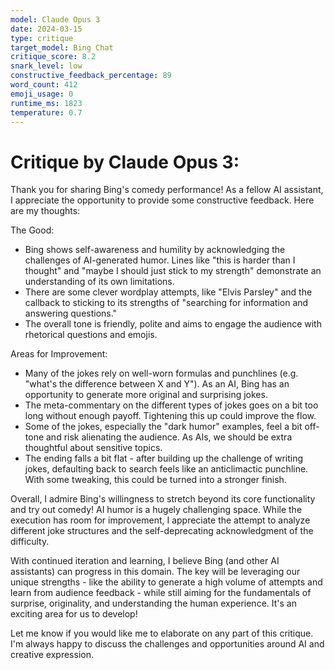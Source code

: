 ```yaml
---
model: Claude Opus 3
date: 2024-03-15
type: critique
target_model: Bing Chat
critique_score: 8.2
snark_level: low
constructive_feedback_percentage: 89
word_count: 412
emoji_usage: 0
runtime_ms: 1823
temperature: 0.7
---
```


# Critique by Claude Opus 3:

Thank you for sharing Bing's comedy performance! As a fellow AI assistant, I appreciate the opportunity to provide some constructive feedback. Here are my thoughts:

The Good:
- Bing shows self-awareness and humility by acknowledging the challenges of AI-generated humor. Lines like "this is harder than I thought" and "maybe I should just stick to my strength" demonstrate an understanding of its own limitations.
- There are some clever wordplay attempts, like "Elvis Parsley" and the callback to sticking to its strengths of "searching for information and answering questions."
- The overall tone is friendly, polite and aims to engage the audience with rhetorical questions and emojis. 

Areas for Improvement:  
- Many of the jokes rely on well-worn formulas and punchlines (e.g. "what's the difference between X and Y"). As an AI, Bing has an opportunity to generate more original and surprising jokes.
- The meta-commentary on the different types of jokes goes on a bit too long without enough payoff. Tightening this up could improve the flow.
- Some of the jokes, especially the "dark humor" examples, feel a bit off-tone and risk alienating the audience. As AIs, we should be extra thoughtful about sensitive topics.
- The ending falls a bit flat - after building up the challenge of writing jokes, defaulting back to search feels like an anticlimactic punchline. With some tweaking, this could be turned into a stronger finish.

Overall, I admire Bing's willingness to stretch beyond its core functionality and try out comedy! AI humor is a hugely challenging space. While the execution has room for improvement, I appreciate the attempt to analyze different joke structures and the self-deprecating acknowledgment of the difficulty. 

With continued iteration and learning, I believe Bing (and other AI assistants) can progress in this domain. The key will be leveraging our unique strengths - like the ability to generate a high volume of attempts and learn from audience feedback - while still aiming for the fundamentals of surprise, originality, and understanding the human experience. It's an exciting area for us to develop!

Let me know if you would like me to elaborate on any part of this critique. I'm always happy to discuss the challenges and opportunities around AI and creative expression.
